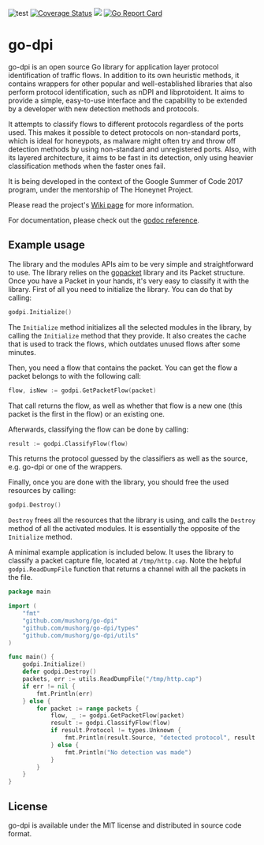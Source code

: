 ![test](https://github.com/mushorg/go-dpi/actions/workflows/test.yml/badge.svg)
[![Coverage Status](https://coveralls.io/repos/github/mushorg/go-dpi/badge.svg?branch=master)](https://coveralls.io/github/mushorg/go-dpi?branch=master)
[![](https://godoc.org/github.com/mushorg/go-dpi?status.svg)](https://godoc.org/github.com/mushorg/go-dpi)
[![Go Report Card](https://goreportcard.com/badge/github.com/mushorg/go-dpi)](https://goreportcard.com/report/github.com/mushorg/go-dpi)

# go-dpi

go-dpi is an open source Go library for application layer protocol identification of traffic flows. In addition to its own heuristic methods, it contains wrappers for other popular and well-established libraries that also perform protocol identification, such as nDPI and libprotoident. It aims to provide a simple, easy-to-use interface and the capability to be extended by a developer with new detection methods and protocols.

It attempts to classify flows to different protocols regardless of the ports used. This makes it possible to detect protocols on non-standard ports, which is ideal for honeypots, as malware might often try and throw off detection methods by using non-standard and unregistered ports. Also, with its layered architecture, it aims to be fast in its detection, only using heavier classification methods when the faster ones fail.

It is being developed in the context of the Google Summer of Code 2017 program, under the mentorship of The Honeynet Project.

Please read the project's [Wiki page](https://github.com/mushorg/go-dpi/wiki) for more information.

For documentation, please check out the [godoc reference](https://godoc.org/github.com/mushorg/go-dpi).

## Example usage

The library and the modules APIs aim to be very simple and straightforward to use. The library relies on the [gopacket](https://godoc.org/github.com/google/gopacket) library and its Packet structure. Once you have a Packet in your hands, it's very easy to classify it with the library.
First of all you need to initialize the library. You can do that by calling:
```go
godpi.Initialize()
```

The `Initialize` method initializes all the selected modules in the library, by calling the `Initialize` method that they provide. It also creates the cache that is used to track the flows, which outdates unused flows after some minutes.

Then, you need a flow that contains the packet. You can get the flow a packet belongs to with the following call:

```go
flow, isNew := godpi.GetPacketFlow(packet)
```

That call returns the flow, as well as whether that flow is a new one (this packet is the first in the flow) or an existing one.

Afterwards, classifying the flow can be done by calling:

```go
result := godpi.ClassifyFlow(flow)
```

This returns the protocol guessed by the classifiers as well as the source, e.g. go-dpi or one of the wrappers.

Finally, once you are done with the library, you should free the used resources by calling:

```go
godpi.Destroy()
```

`Destroy` frees all the resources that the library is using, and calls the `Destroy` method of all the activated modules. It is essentially the opposite of the `Initialize` method.

A minimal example application is included below. It uses the library to classify a packet capture file, located at `/tmp/http.cap`. Note the helpful `godpi.ReadDumpFile` function that returns a channel with all the packets in the file.

```go
package main

import (
	"fmt"
	"github.com/mushorg/go-dpi"
	"github.com/mushorg/go-dpi/types"
	"github.com/mushorg/go-dpi/utils"
)

func main() {
	godpi.Initialize()
	defer godpi.Destroy()
	packets, err := utils.ReadDumpFile("/tmp/http.cap")
	if err != nil {
		fmt.Println(err)
	} else {
		for packet := range packets {
			flow, _ := godpi.GetPacketFlow(packet)
			result := godpi.ClassifyFlow(flow)
			if result.Protocol != types.Unknown {
				fmt.Println(result.Source, "detected protocol", result.Protocol)
			} else {
				fmt.Println("No detection was made")
			}
		}
	}
}
```

## License

go-dpi is available under the MIT license and distributed in source code format.
